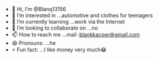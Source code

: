 - 👋 Hi, I’m @Blanq13156
- 👀 I’m interested in ...automotive and clothes for teenagers
- 🌱 I’m currently learning ...work via the Internet
- 💞️ I’m looking to collaborate on ...no
- 📫 How to reach me ...mail :blankkacper@gmail.com
- 😄 Pronouns: ...he
- ⚡ Fun fact: ...I like money very much😂

<!---
Blanq13156/Blanq13156 is a ✨ special ✨ repository because its `README.md` (this file) appears on your GitHub profile.
You can click the Preview link to take a look at your changes.
--->
